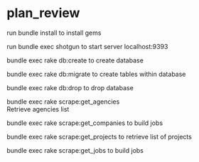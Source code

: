 plan_review
===========
run bundle install to install gems

run bundle exec shotgun to start server localhost:9393

bundle exec rake db:create 
	to create database

bundle exec rake db:migrate 
	to create tables within database

bundle exec rake db:drop 
	to drop database

bundle exec rake scrape:get_agencies   
	Retrieve agencies list

bundle exec rake scrape:get_companies
	to build jobs

bundle exec rake scrape:get_projects
	to retrieve list of projects

bundle exec rake scrape:get_jobs
	to build jobs
